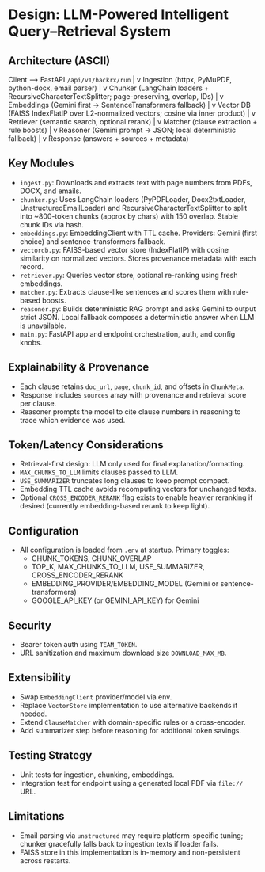 # Design: LLM-Powered Intelligent Query–Retrieval System

## Architecture (ASCII)

Client --> FastAPI `/api/v1/hackrx/run`
            |
            v
     Ingestion (httpx, PyMuPDF, python-docx, email parser)
            |
            v
      Chunker (LangChain loaders + RecursiveCharacterTextSplitter; page-preserving, overlap, IDs)
            |
            v
     Embeddings (Gemini first -> SentenceTransformers fallback)
            |
            v
 Vector DB (FAISS IndexFlatIP over L2-normalized vectors; cosine via inner product)
            |
            v
      Retriever (semantic search, optional rerank)
            |
            v
    Matcher (clause extraction + rule boosts)
            |
            v
    Reasoner (Gemini prompt -> JSON; local deterministic fallback)
            |
            v
          Response (answers + sources + metadata)

## Key Modules
- `ingest.py`: Downloads and extracts text with page numbers from PDFs, DOCX, and emails.
- `chunker.py`: Uses LangChain loaders (PyPDFLoader, Docx2txtLoader, UnstructuredEmailLoader) and RecursiveCharacterTextSplitter to split into ~800-token chunks (approx by chars) with 150 overlap. Stable chunk IDs via hash.
- `embeddings.py`: EmbeddingClient with TTL cache. Providers: Gemini (first choice) and sentence-transformers fallback.
- `vectordb.py`: FAISS-based vector store (IndexFlatIP) with cosine similarity on normalized vectors. Stores provenance metadata with each record.
- `retriever.py`: Queries vector store, optional re-ranking using fresh embeddings.
- `matcher.py`: Extracts clause-like sentences and scores them with rule-based boosts.
- `reasoner.py`: Builds deterministic RAG prompt and asks Gemini to output strict JSON. Local fallback composes a deterministic answer when LLM is unavailable.
- `main.py`: FastAPI app and endpoint orchestration, auth, and config knobs.

## Explainability & Provenance
- Each clause retains `doc_url`, `page`, `chunk_id`, and offsets in `ChunkMeta`.
- Response includes `sources` array with provenance and retrieval score per clause.
- Reasoner prompts the model to cite clause numbers in reasoning to trace which evidence was used.

## Token/Latency Considerations
- Retrieval-first design: LLM only used for final explanation/formatting.
- `MAX_CHUNKS_TO_LLM` limits clauses passed to LLM.
- `USE_SUMMARIZER` truncates long clauses to keep prompt compact.
- Embedding TTL cache avoids recomputing vectors for unchanged texts.
- Optional `CROSS_ENCODER_RERANK` flag exists to enable heavier reranking if desired (currently embedding-based rerank to keep light).

## Configuration
- All configuration is loaded from `.env` at startup. Primary toggles:
  - CHUNK_TOKENS, CHUNK_OVERLAP
  - TOP_K, MAX_CHUNKS_TO_LLM, USE_SUMMARIZER, CROSS_ENCODER_RERANK
  - EMBEDDING_PROVIDER/EMBEDDING_MODEL (Gemini or sentence-transformers)
  - GOOGLE_API_KEY (or GEMINI_API_KEY) for Gemini

## Security
- Bearer token auth using `TEAM_TOKEN`.
- URL sanitization and maximum download size `DOWNLOAD_MAX_MB`.

## Extensibility
- Swap `EmbeddingClient` provider/model via env.
- Replace `VectorStore` implementation to use alternative backends if needed.
- Extend `ClauseMatcher` with domain-specific rules or a cross-encoder.
- Add summarizer step before reasoning for additional token savings.

## Testing Strategy
- Unit tests for ingestion, chunking, embeddings.
- Integration test for endpoint using a generated local PDF via `file://` URL.

## Limitations
- Email parsing via `unstructured` may require platform-specific tuning; chunker gracefully falls back to ingestion texts if loader fails.
- FAISS store in this implementation is in-memory and non-persistent across restarts.
